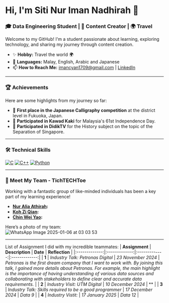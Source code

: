 # Hi, I'm Siti Nur Iman Nadhirah 👋  
### 🎓 Data Engineering Student | 🎥 Content Creator | 🌍 Travel  

Welcome to my GitHub! I'm a student passionate about learning, exploring technology, and sharing my journey through content creation.  

- ✨ **Hobby:** Travel the world 🌍  
- 🌱 **Languages:** Malay, English, Arabic and Japanese 
- 📫 **How to Reach Me:** imancyan1709@gmail.com | [LinkedIn](https://www.linkedin.com/in/siti-nur-iman-nadhirah-983b56312?utm_source=share&utm_campaign=share_via&utm_content=profile&utm_medium=ios_app)

---

### 🏆 Achievements  
Here are some highlights from my journey so far:  
- 🥇 **First place in the Japanese Calligraphy competition** at the district level in Fukuoka, Japan.  
- 📜 **Participated in Kawad Kaki** for Malaysia's 61st Independence Day.  
- 🌟 **Participated in DidikTV** for the History subject on the topic of the Separation of Singapore.  

---

### 🛠 Technical Skills
[![C](https://img.shields.io/badge/-C_Language-blue?style=for-the-badge&logo=c)](#c-language-details) [![C++](https://img.shields.io/badge/-C++_Language-orange?style=for-the-badge&logo=cplusplus)](#c++-language-details) [![Python](https://img.shields.io/badge/-Python_Language-green?style=for-the-badge&logo=python)](#python-language-details)

---

### 🤝 Meet My Team - TichTECHToe 
Working with a fantastic group of like-minded individuals has been a key part of my learning experience!  
- **[Nur Alia Athirah](https://github.com/nuraliaathirah):**  
- **[Koh Zi Qian](https://github.com/kohziqian):** 
- **[Chin Wei Yao](https://github.com/chinweiyao):**   

Here’s a photo of my team:  
![WhatsApp Image 2025-01-06 at 03 03 53](https://github.com/user-attachments/assets/b7b66ef8-a4c9-427e-bda5-492b87da04ff)

---
List of Assignment I did with my incredible teammates: 
| **Assignment**  | **Description**  | **Date**  | **Reflection**  |
|:-------------:|:-------------:|:-------------:|:-------------:|
| **1**     | *Industry Talk: Petronas Digital*      | *23 November 2024*      | *Petronas is the first dream company that I want to work with. By joining this talk, I gained more details about Petronas. For example, the main highlight is the importance of having understanding of various data sources and collaborating with stakeholders to define clear and accurate data requirements.*      |
| **2**     | *Industry Visit: UTM Digital*      | *10 December 2024*      | **      |
| **3**     | *Industry Talk: Skills required to be a good programmer*      | *17 December 2024*      | *Data 9*      |
| **4**     | *Industry Vistit:*     | *17 January 2025*     | *Data 12*     |


